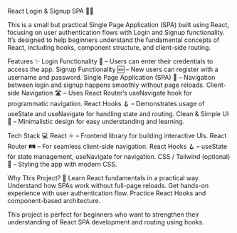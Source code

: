 React Login & Signup SPA 🚀🔐

This is a small but practical Single Page Application (SPA) built using React, focusing on user authentication flows with Login and Signup functionality. It’s designed to help beginners understand the fundamental concepts of React, including hooks, component structure, and client-side routing.

Features ✨
Login Functionality 📝 – Users can enter their credentials to access the app.
Signup Functionality 🆕 – New users can register with a username and password.
Single Page Application (SPA) 🔄 – Navigation between login and signup happens smoothly without page reloads.
Client-side Navigation 🛣️ – Uses React Router’s useNavigate hook for programmatic navigation.
React Hooks 🪝 – Demonstrates usage of useState and useNavigate for handling state and routing.
Clean & Simple UI 🎨 – Minimalistic design for easy understanding and learning.

Tech Stack 💻
React ⚛️ – Frontend library for building interactive UIs.
React Router 🛤️ – For seamless client-side navigation.
React Hooks 🪝 – useState for state management, useNavigate for navigation.
CSS / Tailwind (optional) 🎨 – Styling the app with modern CSS.

Why This Project? 🤔
Learn React fundamentals in a practical way.
Understand how SPAs work without full-page reloads.
Get hands-on experience with user authentication flow.
Practice React Hooks and component-based architecture.

This project is perfect for beginners who want to strengthen their understanding of React SPA development and routing using hooks.
